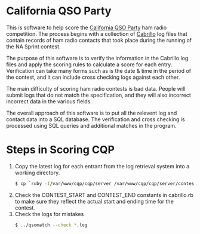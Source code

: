 # California QSO Party

This is software to help score the [California QSO Party](http://cqp.org/) ham radio competition. The process
begins with a collection of [Cabrillo](http://www.kkn.net/~trey/cabrillo/) log files that contain records of ham
radio contacts that took place during the running of the NA Sprint contest.

The purpose of this software is to verify the information in the Cabrillo log files and apply the scoring rules to
calculate a score for each entry.  Verification can take many forms such as is the date & time in the period of
the contest, and it can include cross checking logs against each other.

The main difficulty of scoring ham radio contests is bad data. People will submit logs that do not match the
specification, and they will also incorrect incorrect data in the various fields.

The overall approach of this software is to put all the relevent log and contact data into a SQL database. The
verification and cross checking is processed using SQL queries and additional matches in the program.

# Steps in Scoring CQP

1. Copy the latest log for each entrant from the log retrieval system into
   a working directory.
   ```sh
   $ cp `ruby -I/var/www/cqp/cqp/server /var/www/cqp/cqp/server/contestlogs.rb` .
   ```
1. Check the CONTEST_START and CONTEST_END constants in cabrillo.rb to make
   sure they reflect the actual start and ending time for the contest.
1. Check the logs for mistakes
   ```sh
   $ ../qsomatch --check *.log
   ```
